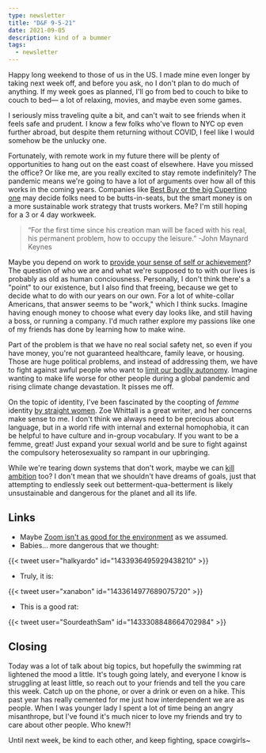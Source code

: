 ```yaml
---
type: newsletter
title: "D&F 9-5-21"
date: 2021-09-05
description: kind of a bummer
tags:
  - newsletter
---
```


Happy long weekend to those of us in the US. I made mine even longer by taking next week off, and before you ask, no I don't plan to do much of anything. If my week goes as planned, I'll go from bed to couch to bike to couch to bed— a lot of relaxing, movies, and maybe even some games.

I seriously miss traveling quite a bit, and can't wait to see friends when it feels safe and prudent. I know a few folks who've flown to NYC op even further abroad, but despite them returning without COVID, I feel like I would somehow be the unlucky one.

Fortunately, with remote work in my future there will be plenty of opportunities to hang out on the east coast of elsewhere. Have you missed the office? Or like me, are you really excited to stay remote indefinitely? The pandemic means we're going to have a lot of arguments over how all of this works in the coming years. Companies like [Best Buy or the big Cupertino one](https://www.newyorker.com/culture/cultural-comment/how-to-achieve-sustainable-remote-work) may decide folks need to be butts-in-seats, but the smart money is on a more sustainable work strategy that trusts workers. Me? I'm still hoping for a 3 or 4 day workweek.

> “For the first time since his creation man will be faced with his real, his permanent problem, how to occupy the leisure.” ‌-John Maynard Keynes

Maybe you depend on work to [provide your sense of self or achievement](https://www.theatlantic.com/ideas/archive/2019/02/religion-workism-making-americans-miserable/583441/)? The question of who we are and what we're supposed to to with our lives is probably as old as human conciousness. Personally, I don't think there's a "point" to our existence, but I also find that freeing, because we get to decide what to do with our years on our own. For a lot of white-collar Americans, that answer seems to be "work," which I think sucks. Imagine having enough money to choose what every day looks like, and still having a boss, or running a company. I'd much rather explore my passions like one of my friends has done by learning how to make wine. 

Part of the problem is that we have no real social safety net, so even if you have money, you're not guaranteed healthcare, family leave, or housing. Those are huge political problems, and instead of addressing them, we have to fight against awful people who want to [limit our bodily autonomy](https://19thnews.org/2021/09/texas-new-abortion-law-what-you-need-know/). Imagine wanting to make life worse for other people during a global pandemic and rising climate change devastation. It pisses me off.

On the topic of identity, I've been fascinated by the coopting of _femme_ identity [by straight women](https://www.harpersbazaar.com/culture/features/a37258757/femme-fatale/). Zoe Whittall is a great writer, and her concerns make sense to me. I don't think we always need to be precious about language, but in a world rife with internal and external homophobia, it can be helpful to have culture and in-group vocabulary. If you want to be a femme, great! Just expand your sexual world and be sure to fight against the compulsory heterosexuality so rampant in our upbringing. 

While we're tearing down systems that don't work, maybe we can [kill ambition](https://forge.medium.com/its-time-to-replace-ambition-with-adaptation-945880f183f1) too? I don't mean that we shouldn't have dreams of goals, just that attempting to endlessly seek out betterment-qua-betterment is likely unsustainable and dangerous for the planet and all its life.

## Links

- Maybe [Zoom isn't as good for the environment](https://davidmytton.blog/zoom-video-conferencing-energy-and-emissions/) as we assumed.
- Babies... more dangerous that we thought:

{{< tweet user="halkyardo" id="1433936495929438210" >}}

- Truly, it is:

{{< tweet user="xanabon" id="1433614977689075720" >}}

- This is a good rat:

{{< tweet user="SourdeathSam" id="1433308848664702984" >}}

## Closing

Today was a lot of talk about big topics, but hopefully the swimming rat lightened the mood a little. It's tough going lately, and everyone I know is struggling at least little, so reach out to your friends and tell the you care this week. Catch up on the phone, or over a drink or even on a hike. This past year has really cemented for me just how interdependent we are as people. When I was younger lady I spent a lot of time being an angry misanthrope, but I've found it's much nicer to love my friends and try to care about other people. Who knew?! 

Until next week, be kind to each other, and keep fighting, space cowgirls~